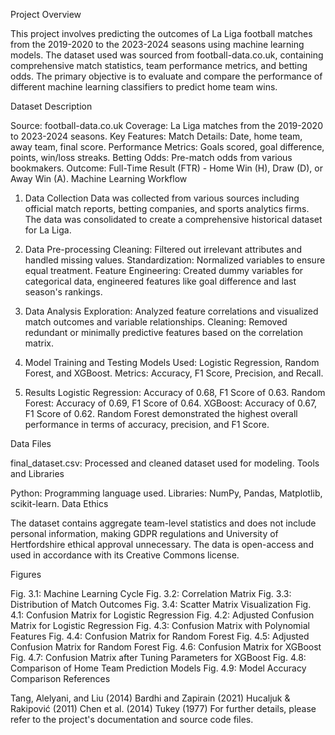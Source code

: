 Project Overview

This project involves predicting the outcomes of La Liga football matches from the 2019-2020 to the 2023-2024 seasons using machine learning models. The dataset used was sourced from football-data.co.uk, containing comprehensive match statistics, team performance metrics, and betting odds. The primary objective is to evaluate and compare the performance of different machine learning classifiers to predict home team wins.

Dataset Description

Source: football-data.co.uk
Coverage: La Liga matches from the 2019-2020 to 2023-2024 seasons.
Key Features:
Match Details: Date, home team, away team, final score.
Performance Metrics: Goals scored, goal difference, points, win/loss streaks.
Betting Odds: Pre-match odds from various bookmakers.
Outcome: Full-Time Result (FTR) - Home Win (H), Draw (D), or Away Win (A).
Machine Learning Workflow

1. Data Collection
Data was collected from various sources including official match reports, betting companies, and sports analytics firms. The data was consolidated to create a comprehensive historical dataset for La Liga.

2. Data Pre-processing
Cleaning: Filtered out irrelevant attributes and handled missing values.
Standardization: Normalized variables to ensure equal treatment.
Feature Engineering: Created dummy variables for categorical data, engineered features like goal difference and last season's rankings.
3. Data Analysis
Exploration: Analyzed feature correlations and visualized match outcomes and variable relationships.
Cleaning: Removed redundant or minimally predictive features based on the correlation matrix.
4. Model Training and Testing
Models Used: Logistic Regression, Random Forest, and XGBoost.
Metrics: Accuracy, F1 Score, Precision, and Recall.
5. Results
Logistic Regression: Accuracy of 0.68, F1 Score of 0.63.
Random Forest: Accuracy of 0.69, F1 Score of 0.64.
XGBoost: Accuracy of 0.67, F1 Score of 0.62.
Random Forest demonstrated the highest overall performance in terms of accuracy, precision, and F1 Score.

Data Files

final_dataset.csv: Processed and cleaned dataset used for modeling.
Tools and Libraries

Python: Programming language used.
Libraries: NumPy, Pandas, Matplotlib, scikit-learn.
Data Ethics

The dataset contains aggregate team-level statistics and does not include personal information, making GDPR regulations and University of Hertfordshire ethical approval unnecessary. The data is open-access and used in accordance with its Creative Commons license.

Figures

Fig. 3.1: Machine Learning Cycle
Fig. 3.2: Correlation Matrix
Fig. 3.3: Distribution of Match Outcomes
Fig. 3.4: Scatter Matrix Visualization
Fig. 4.1: Confusion Matrix for Logistic Regression
Fig. 4.2: Adjusted Confusion Matrix for Logistic Regression
Fig. 4.3: Confusion Matrix with Polynomial Features
Fig. 4.4: Confusion Matrix for Random Forest
Fig. 4.5: Adjusted Confusion Matrix for Random Forest
Fig. 4.6: Confusion Matrix for XGBoost
Fig. 4.7: Confusion Matrix after Tuning Parameters for XGBoost
Fig. 4.8: Comparison of Home Team Prediction Models
Fig. 4.9: Model Accuracy Comparison
References

Tang, Alelyani, and Liu (2014)
Bardhi and Zapirain (2021)
Hucaljuk & Rakipović (2011)
Chen et al. (2014)
Tukey (1977)
For further details, please refer to the project's documentation and source code files.
